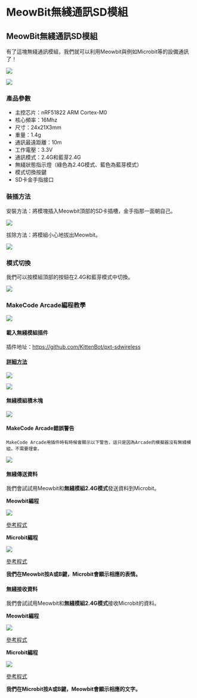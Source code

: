 # MeowBit無綫通訊SD模組

## MeowBit無綫通訊SD模組

有了這塊無綫通訊模組，我們就可以利用Meowbit與例如Microbit等的設備通訊了！

![](https://kittenbothk.readthedocs.io/en/latest/\_images/sd1.png)

![](https://kittenbothk.readthedocs.io/en/latest/\_images/sd2.png)

### 產品參數

* 主控芯片：nRF51822 ARM Cortex-M0
* 核心頻率：16Mhz
* 尺寸：24x21X3mm
* 重量：1.4g
* 通訊最遠距離：10m
* 工作電壓：3.3V
* 通訊模式：2.4G和藍芽2.4G
* 無綫狀態指示燈（綠色為2.4G模式、藍色為藍芽模式）
* 模式切換按鍵
* SD卡金手指接口

### 裝插方法

安裝方法：將模塊插入Meowbit頂部的SD卡插槽，金手指那一面朝自己。

![](https://kittenbothk.readthedocs.io/en/latest/\_images/sd3.gif)

拔除方法：將模組小心地拔出Meowbit。

![](https://kittenbothk.readthedocs.io/en/latest/\_images/sd4.gif)

### 模式切換

我們可以按模組頂部的按鈕在2.4G和藍芽模式中切換。

![](https://kittenbothk.readthedocs.io/en/latest/\_images/sd12.gif)

### MakeCode Arcade編程教學

![](https://kittenbothk.readthedocs.io/en/latest/\_images/acbanner2.png)

#### 載入無綫模組插件

插件地址：https://github.com/KittenBot/pxt-sdwireless

#### [詳細方法](https://kittenbothk.readthedocs.io/en/latest/Makecode/powerBrickMC.html)

![](https://kittenbothk.readthedocs.io/en/latest/\_images/sd5.png)

![](https://kittenbothk.readthedocs.io/en/latest/\_images/sd6.png)

#### 無綫模組積木塊

![](https://kittenbothk.readthedocs.io/en/latest/\_images/sd7.png)

#### MakeCode Arcade錯誤警告

```
MakeCode Arcade用插件時有時候會顯示以下警告，這只是因為Arcade的模擬器沒有無綫模組，不需要理會。
```

![](https://kittenbothk.readthedocs.io/en/latest/\_images/sd13.png)

#### 無綫傳送資料

我們會試試用Meowbit和**無綫模組2.4G模式**發送資料到Microbit。

**Meowbit編程**

![](https://kittenbothk.readthedocs.io/en/latest/\_images/sd8.png)

[參考程式](https://makecode.com/\_CTHU6hP81P6U)

**Microbit編程**

![](https://kittenbothk.readthedocs.io/en/latest/\_images/sd9.png)

[參考程式](https://makecode.microbit.org/\_R8zKEpixPazc)

**我們在Meowbit按A或B鍵，Microbit會顯示相應的表情。**

#### 無綫接收資料

我們會試試用Meowbit和**無綫模組2.4G模式**接收Microbit的資料。

**Meowbit編程**

![](https://kittenbothk.readthedocs.io/en/latest/\_images/sd11.png)

[參考程式](https://makecode.com/\_KDPdA0XccXvP)

**Microbit編程**

![](https://kittenbothk.readthedocs.io/en/latest/\_images/sd10.png)

[參考程式](https://makecode.microbit.org/\_Xx39ryM2CTp9)

**我們在Microbit按A或B鍵，Meowbit會顯示相應的文字。**
